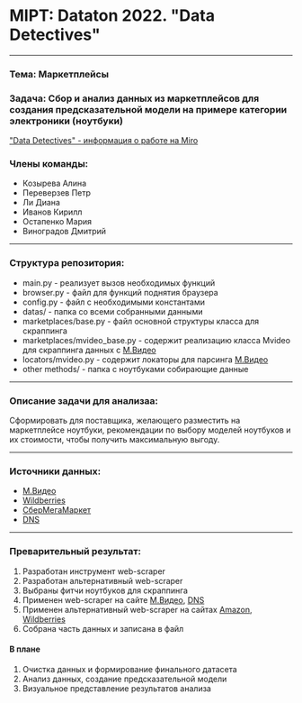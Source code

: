 # MIPT: Dataton 2022. "Data Detectives"
____
### Тема: Маркетплейсы
### Задача: Сбор и анализ данных из маркетплейсов для создания предсказательной модели на примере категории электроники (ноутбуки)

["Data Detectives" - информация о работе на Miro](https://miro.com/app/board/uXjVP4dIqYE=/?moveToWidget=3458764541734187484&cot=14)
### Члены команды:
- Козырева Алина
- Переверзев Петр
- Ли Диана
- Иванов Кирилл
- Остапенко Мария
- Виноградов Дмитрий
____
### Cтруктура репозитория: 
* main.py - реализует вызов необходимых функций
* browser.py - файл для функций поднятия браузера
* config.py - файл с необходимыми константами
* datas/ - папка со всеми собранными данными
* marketplaces/base.py - файл основной структуры класса для скраппинга
* marketplaces/mvideo_base.py - содержит реализацию класса Mvideo для скраппинга данных с [М.Видео](https://www.mvideo.ru/product-list-page/f/tolko-v-nalichii=da?q=%D0%BD%D0%BE%D1%83%D1%82%D0%B1%D1%83%D0%BA&category=noutbuki-118 "Данные по ноутбукам")
* locators/mvideo.py - содержит локаторы для парсинга [М.Видео](https://www.mvideo.ru/product-list-page/f/tolko-v-nalichii=da?q=%D0%BD%D0%BE%D1%83%D1%82%D0%B1%D1%83%D0%BA&category=noutbuki-118 "Данные по ноутбукам")
* other methods/ - папка с ноутбуками собирающие данные
_____
### Описание задачи для анализаа:
Сформировать для поставщика, желающего разместить на маркетплейсе ноутбуки, рекомендации по выбору моделей ноутбуков и их стоимости, чтобы получить максимальную выгоду.
_____
### Источники данных:
- [М.Видео](https://www.mvideo.ru/product-list-page/f/tolko-v-nalichii=da?q=%D0%BD%D0%BE%D1%83%D1%82%D0%B1%D1%83%D0%BA&category=noutbuki-118 "Данные по ноутбукам")
- [Wildberries](https://www.wildberries.ru/catalog/0/search.aspx?sort=popular&search=ноутбук "Данные по ноутбукам")
- [СберМегаМаркет](https://sbermegamarket.ru/catalog/noutbuki/page-1/)
- [DNS](https://www.dns-shop.ru/catalog/17a892f816404e77/noutbuki/?stock=now-today-tomorrow-later-out_of_stock&order=6 "Данные по ноутбукам")

____
### Преварительный результат: 
1. Разработан инструмент web-scraper 
2. Разработан альтернативный web-scraper 
3. Выбраны фитчи ноутбуков для скраппинга
4. Применен web-scraper на сайте [М.Видео](https://www.mvideo.ru/product-list-page/f/tolko-v-nalichii=da?q=%D0%BD%D0%BE%D1%83%D1%82%D0%B1%D1%83%D0%BA&category=noutbuki-118 "Данные по ноутбукам"), [DNS](https://www.dns-shop.ru/catalog/17a892f816404e77/noutbuki/?stock=now-today-tomorrow-later-out_of_stock&order=6 "Данные по ноутбукам")
5. Применен альтернативный web-scraper на сайтах [Amazon](https://www.amazon.com/s?k=laptop&crid=2JUKYBAPLWFUW&page={} "Данные по ноутбукам"), [Wildberries](https://www.wildberries.ru/catalog/0/search.aspx?sort=popular&search=ноутбук "Данные по ноутбукам")
6. Собрана часть данных и записана в файл

#### В плане
1. Очистка данных и формирование финального датасета
2. Анализ данных, создание предсказательной модели
3. Визуальное представление результатов анализа
